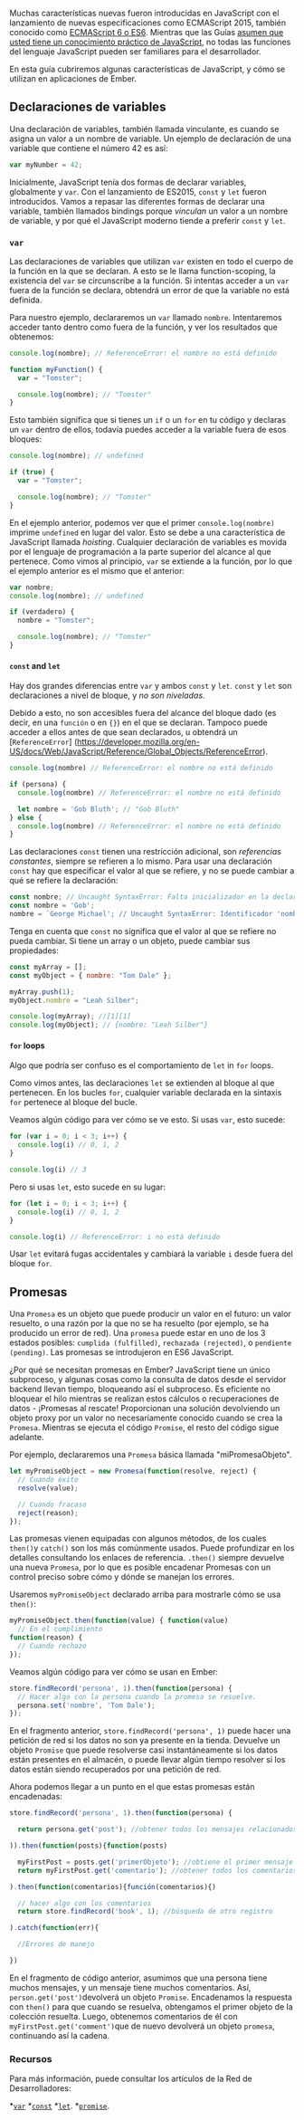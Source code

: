 Muchas características nuevas fueron introducidas en JavaScript con el lanzamiento de nuevas especificaciones como ECMAScript 2015, también conocido como [ECMAScript 6 o ES6](https://developer.mozilla.org/en/docs/Web/JavaScript/New_in_JavaScript/ECMAScript_6_support_in_Mozilla). Mientras que las Guías [asumen que usted tiene un conocimiento práctico de JavaScript](https://guides.emberjs.com/release/#toc_assumptions), no todas las funciones del lenguaje JavaScript pueden ser familiares para el desarrollador.

En esta guía cubriremos algunas características de JavaScript, y cómo se utilizan en aplicaciones de Ember.

## Declaraciones de variables

Una declaración de variables, también llamada vinculante, es cuando se asigna un valor a un nombre de variable. Un ejemplo de declaración de una variable que contiene el número 42 es así:

```javascript
var myNumber = 42;
```

Inicialmente, JavaScript tenía dos formas de declarar variables, globalmente y `var`. Con el lanzamiento de ES2015, `const` y `let` fueron introducidos. Vamos a repasar las diferentes formas de declarar una variable, también llamados bindings porque *vinculan* un valor a un nombre de variable, y por qué el JavaScript moderno tiende a preferir `const` y `let`.

### `var`

Las declaraciones de variables que utilizan `var` existen en todo el cuerpo de la función en la que se declaran. A esto se le llama function-scoping, la existencia del `var` se circunscribe a la función. Si intentas acceder a un `var` fuera de la función se declara, obtendrá un error de que la variable no está definida.

Para nuestro ejemplo, declararemos un `var` llamado `nombre`. Intentaremos acceder tanto dentro como fuera de la función, y ver los resultados que obtenemos:

```javascript
console.log(nombre); // ReferenceError: el nombre no está definido

function myFunction() {
  var = "Tomster";

  console.log(nombre); // "Tomster"
}
```

Esto también significa que si tienes un `if` o un `for` en tu código y declaras un `var` dentro de ellos, todavía puedes acceder a la variable fuera de esos bloques:

```javascript
console.log(nombre); // undefined

if (true) {
  var = "Tomster";

  console.log(nombre); // "Tomster"
}
```

En el ejemplo anterior, podemos ver que el primer `console.log(nombre)` imprime `undefined` en lugar del valor. Esto se debe a una característica de JavaScript llamada *hoisting*. Cualquier declaración de variables es movida por el lenguaje de programación a la parte superior del alcance al que pertenece. Como vimos al principio, `var` se extiende a la función, por lo que el ejemplo anterior es el mismo que el anterior:

```javascript
var nombre;
console.log(nombre); // undefined

if (verdadero) {
  nombre = "Tomster";

  console.log(nombre); // "Tomster"
}
```

#### `const` and `let`

Hay dos grandes diferencias entre `var` y ambos `const` y `let`. `const` y `let` son declaraciones a nivel de bloque, y *no son niveladas*.

Debido a esto, no son accesibles fuera del alcance del bloque dado (es decir, en una `función` o en `{}`) en el que se declaran. Tampoco puede acceder a ellos antes de que sean declarados, u obtendrá un [`ReferenceError`] (https://developer.mozilla.org/en-US/docs/Web/JavaScript/Reference/Global_Objects/ReferenceError).

```javascript
console.log(nombre) // ReferenceError: el nombre no está definido

if (persona) {
  console.log(nombre) // ReferenceError: el nombre no está definido

  let nombre = 'Gob Bluth'; // "Gob Bluth"
} else {
  console.log(nombre) // ReferenceError: el nombre no está definido
}
```

Las declaraciones `const` tienen una restricción adicional, son *referencias constantes*, siempre se refieren a lo mismo. Para usar una declaración `const` hay que especificar el valor al que se refiere, y no se puede cambiar a qué se refiere la declaración:

```javascript
const nombre; // Uncaught SyntaxError: Falta inicializador en la declaración const
const nombre = 'Gob';
nombre = `George Michael'; // Uncaught SyntaxError: Identificador 'nombre' ya ha sido declarado
```

Tenga en cuenta que `const` no significa que el valor al que se refiere no pueda cambiar. Si tiene un array o un objeto, puede cambiar sus propiedades:

```javascript
const myArray = [];
const myObject = { nombre: "Tom Dale" };

myArray.push(1);
myObject.nombre = "Leah Silber";

console.log(myArray); //[1][1]
console.log(myObject); // {nombre: "Leah Silber"}
```

#### `for` loops

Algo que podría ser confuso es el comportamiento de `let` in `for` loops.

Como vimos antes, las declaraciones `let` se extienden al bloque al que pertenecen. En los bucles `for`, cualquier variable declarada en la sintaxis `for` pertenece al bloque del bucle.

Veamos algún código para ver cómo se ve esto. Si usas `var`, esto sucede:

```javascript
for (var i = 0; i < 3; i++) {
  console.log(i) // 0, 1, 2
}

console.log(i) // 3
```

Pero si usas `let`, esto sucede en su lugar:

```javascript
for (let i = 0; i < 3; i++) {
  console.log(i) // 0, 1, 2
}

console.log(i) // ReferenceError: i no está definido
```

Usar `let` evitará fugas accidentales y cambiará la variable `i` desde fuera del bloque `for`.


## Promesas

Una `Promesa` es un objeto que puede producir un valor en el futuro: un valor resuelto, o una razón por la que no se ha resuelto (por ejemplo, se ha producido un error de red). Una `promesa` puede estar en uno de los 3 estados posibles: `cumplida (fulfilled)`, `rechazada (rejected)`, o `pendiente (pending)`. Las promesas se introdujeron en ES6 JavaScript.

¿Por qué se necesitan promesas en Ember? JavaScript tiene un único subproceso, y algunas cosas como la consulta de datos desde el servidor backend llevan tiempo, bloqueando así el subproceso. Es eficiente no bloquear el hilo mientras se realizan estos cálculos o recuperaciones de datos - ¡Promesas al rescate! Proporcionan una solución devolviendo un objeto proxy por un valor no necesariamente conocido cuando se crea la `Promesa`. Mientras se ejecuta el código `Promise`, el resto del código sigue adelante.

Por ejemplo, declararemos una `Promesa` básica llamada "miPromesaObjeto".

```javascript
let myPromiseObject = new Promesa(function(resolve, reject) {
  // Cuando éxito
  resolve(value);

  // Cuando fracaso
  reject(reason);
});
```

Las promesas vienen equipadas con algunos métodos, de los cuales `then()`y `catch()` son los más comúnmente usados. Puede profundizar en los detalles consultando los enlaces de referencia. `.then()` siempre devuelve una nueva `Promesa`, por lo que es posible encadenar Promesas con un control preciso sobre cómo y dónde se manejan los errores.

Usaremos `myPromiseObject` declarado arriba para mostrarle cómo se usa `then()`:

```javascript
myPromiseObject.then(function(value) { function(value)
  // En el cumplimiento
function(reason) {
  // Cuando rechazo
});
```

Veamos algún código para ver cómo se usan en Ember:

```javascript
store.findRecord('persona', 1).then(function(persona) {
  // Hacer algo con la persona cuando la promesa se resuelve.
  persona.set('nombre', 'Tom Dale');
});
```

En el fragmento anterior, `store.findRecord('persona', 1)` puede hacer una petición de red si los datos no son ya presente en la tienda. Devuelve un objeto `Promise` que puede resolverse casi instantáneamente si los datos están presentes en el almacén, o puede llevar algún tiempo resolver si los datos están siendo recuperados por una petición de red.

Ahora podemos llegar a un punto en el que estas promesas están encadenadas:

```javascript
store.findRecord('persona', 1).then(function(persona) {

  return persona.get('post'); //obtener todos los mensajes relacionados con la persona.

)).then(function(posts){function(posts)

  myFirstPost = posts.get('primerObjeto'); //obtiene el primer mensaje de la colección.
  return myFirstPost.get('comentario'); //obtener todos los comentarios vinculados a myFirstPost.

).then(function(comentarios){función(comentarios){)

  // hacer algo con los comentarios
  return store.findRecord('book', 1); //búsqueda de otro registro

).catch(function(err){

  //Errores de manejo

})
```

En el fragmento de código anterior, asumimos que una persona tiene muchos mensajes, y un mensaje tiene muchos comentarios. Así, `person.get('post')`devolverá un objeto `Promise`. Encadenamos la respuesta con `then()` para que cuando se resuelva, obtengamos el primer objeto de la colección resuelta. Luego, obtenemos comentarios de él con `myFirstPost.get('comment')`que de nuevo devolverá un objeto `promesa`, continuando así la cadena.

### Recursos

Para más información, puede consultar los artículos de la Red de Desarrolladores:

*[`var`](https://developer.mozilla.org/en-US/docs/Web/JavaScript/Reference/Statements/var)
*[`const`](https://developer.mozilla.org/en-US/docs/Web/JavaScript/Reference/Statements/const)
*[`let`](https://developer.mozilla.org/en-US/docs/Web/JavaScript/Reference/Statements/let).
*[`promise`](https://developer.mozilla.org/en-US/docs/Web/JavaScript/Reference/Global_Objects/Promise).
